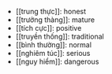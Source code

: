 - [[trung thực]]: honest
- [[trưởng thàng]]: mature
- [[tích cực]]: positive
- [[truyền thống]]: traditional
- [[bình thường]]: normal
- [[nghiêm túc]]: serious
- [[nguy hiểm]]: dangerous


